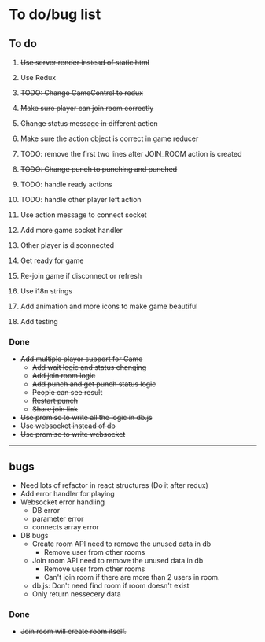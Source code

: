 # To do/bug list

## To do

1. ~~Use server render instead of static html~~
1. Use Redux
  1. ~~TODO: Change GameControl to redux~~
  1. ~~Make sure player can join room correctly~~
  1. ~~Change status message in different action~~
  1. Make sure the action object is correct in game reducer
  1. TODO: remove the first two lines after JOIN_ROOM action is created
  1. ~~TODO: Change punch to punching and punched~~
  1. TODO: handle ready actions
  1. TODO: handle other player left action
  1. Use action message to connect socket

1. Add more game socket handler
  1. Other player is disconnected
  1. Get ready for game
  1. Re-join game if disconnect or refresh
1. Use i18n strings
1. Add animation and more icons to make game beautiful
1. Add testing

### Done
- ~~Add multiple player support for Game~~
  - ~~Add wait logic and status changing~~
  - ~~Add join room logic~~
  - ~~Add punch and get punch status logic~~
  - ~~People can see result~~
  - ~~Restart punch~~
  - ~~Share join link~~
- ~~Use promise to write all the logic in db.js~~
- ~~Use websocket instead of db~~
- ~~Use promise to write websocket~~

-----------------
## bugs
- Need lots of refactor in react structures (Do it after redux)
- Add error handler for playing
- Websocket error handling
  - DB error
  - parameter error
  - connects array error
- DB bugs
  - Create room API need to remove the unused data in db
    - Remove user from other rooms
  - Join room API need to remove the unused data in db
    - Remove user from other rooms
    - Can't join room if there are more than 2 users in room.
  - db.js: Don't need find room if room doesn't exist
  - Only return nessecery data


### Done
- ~~Join room will create room itself.~~

